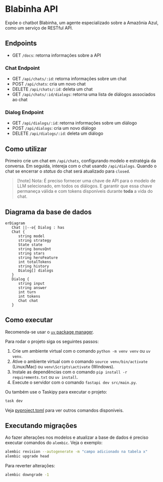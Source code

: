 # Blabinha API

Expõe o chatbot Blabinha, um agente especializado sobre a Amazônia Azul, como um serviço de RESTful API.

## Endpoints

- GET `/docs`: retorna informações sobre a API

### Chat Endpoint
- GET `/api/chats/:id`: retorna informações sobre um chat
- POST `/api/chats`: cria um novo chat
- DELETE `/api/chats/:id`: deleta um chat
- GET `/api/chats/:id/dialogs`: retorna uma lista de diálogos associados ao chat

### Dialog Endpoint
- GET `/api/dialogs/:id`: retorna informações sobre um diálogo
- POST `/api/dialogs`: cria um novo diálogo
- DELETE `/api/dialogs/:id`: deleta um diálogo

## Como utilizar

Primeiro crie um chat em `/api/chats`, configurando modelo e estratégia da conversa. Em seguida, intereja com o chat usando `/api/dialogs`. Quando o chat se encerrar o _status_ do chat será atualizado para `closed`.

> [!note] Nota:
> É preciso fornecer uma chave de API para o modelo de LLM selecionado, em todos os diálogos.
> E garantir que essa chave permaneça válida e com tokens disponíveis durante **toda** a vida do chat.


## Diagrama da base de dados

```mermaid
erDiagram
   Chat ||--o{ Dialog : has
   Chat {
      string model
      string strategy
      State state
      string bonusQnt
      string stars
      string heroFeature
      int totalTokens
      string history
      Dialog[] dialogs
   }
   Dialog {
      string input
      string answer
      int turn
      int tokens
      Chat chat
   }
```

## Como executar

Recomenda-se usar o [`uv` package manager](https://docs.astral.sh/uv/).

Para rodar o projeto siga os seguintes passos:

1. Crie um ambiente virtual com o comando `python -m venv venv` ou `uv venv`.
2. Ative o ambiente virtual com o comando `source venv/bin/activate` (Linux/Mac) ou `venv\Scripts\activate` (Windows).
3. Instale as dependências com o comando `pip install -r requirements.txt` ou  `uv install`.
4. Execute o servidor com o comando `fastapi dev src/main.py`.

Ou também use o Taskipy para executar o projeto:
```bash
task dev
```
Veja [pyproject.toml](pyproject.toml) para ver outros comandos disponíveis.

## Executando migrações

Ao fazer alterações nos modelos e atualizar a base de dados é preciso executar comandos do `alembic`. Veja o exemplo:
```bash
alembic revision --autogenerate -m "campo adicionado na tabela x"
alembic upgrade head
```

Para reverter alterações:
```bash
alembic downgrade -1
```
